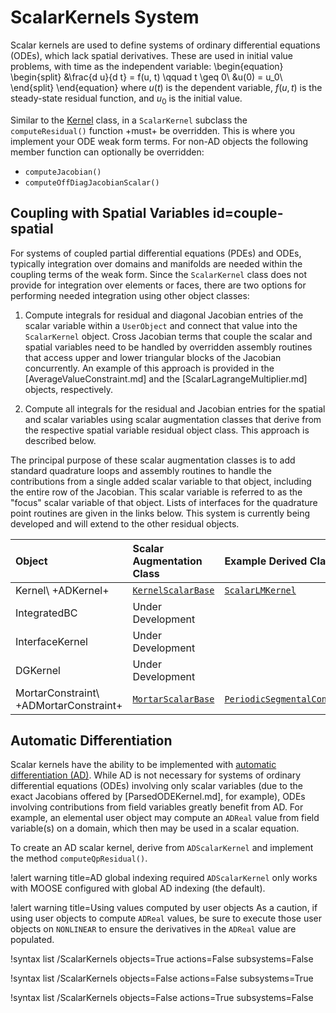 # ScalarKernels System

Scalar kernels are used to define systems of ordinary differential equations (ODEs),
which lack spatial derivatives. These are used in initial value problems, with
time as the independent variable:
\begin{equation}
\begin{split}
  &\frac{d u}{d t} = f(u, t) \qquad t \geq 0\\
  &u(0) = u_0\\
\end{split}
\end{equation}
where $u(t)$ is the dependent variable, $f(u, t)$ is the steady-state residual
function, and $u_0$ is the initial value.

Similar to the [Kernel](syntax/Kernels/index.md) class, in a `ScalarKernel` subclass the
`computeResidual()` function +must+ be overridden.  This is where you implement
your ODE weak form terms.  For non-AD objects the following member function can
optionally be overridden:

- `computeJacobian()`
- `computeOffDiagJacobianScalar()`

## Coupling with Spatial Variables id=couple-spatial

For systems of coupled partial differential equations (PDEs) and ODEs, typically
integration over domains and manifolds are needed within the coupling terms of the
weak form. Since the `ScalarKernel` class does not provide for integration over
elements or faces, there are two options for performing needed integration using
other object classes:

1. Compute integrals for residual and diagonal Jacobian entries of the scalar
   variable within a `UserObject` and connect that value into the `ScalarKernel` object.
   Cross Jacobian terms that couple the scalar and spatial variables need to be handled
   by overridden assembly routines that access upper and lower triangular blocks of the
   Jacobian concurrently. An example of this approach is provided in the
   [AverageValueConstraint.md] and the [ScalarLagrangeMultiplier.md] objects, respectively.

2. Compute all integrals for the residual and Jacobian entries for the spatial and
   scalar variables using scalar augmentation classes that derive from the
   respective spatial variable residual object class. This approach is described below.

The principal purpose of these scalar augmentation classes is to add standard
quadrature loops and assembly routines to handle the contributions from a single added
scalar variable to that object, including the entire row of the Jacobian. 
This scalar variable is referred to as the "focus" scalar variable of that object.
Lists of interfaces for
the quadrature point routines are given in the links below. This system is currently being
developed and will extend to the other residual objects.

| Object | Scalar Augmentation Class | Example Derived Class |
| :- | :- | :- |
| Kernel\\ +ADKernel+ | [`KernelScalarBase`](source/kernels/KernelScalarBase.md) | [`ScalarLMKernel`](source/kernels/ScalarLMKernel.md) |
| IntegratedBC | Under Development |  |
| InterfaceKernel | Under Development |  |
| DGKernel | Under Development |  |
| MortarConstraint\\ +ADMortarConstraint+ | [`MortarScalarBase`](source/constraints/MortarScalarBase.md) | [`PeriodicSegmentalConstraint`](source/constraints/PeriodicSegmentalConstraint.md) |

## Automatic Differentiation

Scalar kernels have the ability to be implemented with
[automatic differentiation (AD)](automatic_differentiation/index.md).
While AD is not necessary for systems of ordinary differential equations (ODEs)
involving only scalar variables (due to the exact Jacobians offered by
[ParsedODEKernel.md], for example), ODEs involving contributions from field
variables greatly benefit from AD. For example, an elemental user object may
compute an `ADReal` value from field variable(s) on a domain, which then may
be used in a scalar equation.

To create an AD scalar kernel, derive from `ADScalarKernel` and implement the
method `computeQpResidual()`.

!alert warning title=AD global indexing required
`ADScalarKernel` only works with MOOSE configured with global AD indexing (the default).

!alert warning title=Using values computed by user objects
As a caution, if using user objects to compute
`ADReal` values, be sure to execute those user objects on `NONLINEAR` to
ensure the derivatives in the `ADReal` value are populated.

!syntax list /ScalarKernels objects=True actions=False subsystems=False

!syntax list /ScalarKernels objects=False actions=False subsystems=True

!syntax list /ScalarKernels objects=False actions=True subsystems=False
